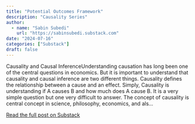 ```yaml
---
title: "Potential Outcomes Framework"
description: "Causality Series"
author:
  - name: "Sabin Subedi"
    url: "https://sabinsubedi.substack.com"
date: "2024-07-16"
categories: ["Substack"]
draft: false
---
```


Causality and Causal InferenceUnderstanding causation has long been one of the central questions in economics. But it is important to understand that causality and causal inference are two different things. Causality defines the relationship between a cause and an effect. Simply, Causality is understanding if A causes B and how much does A cause B. It is a very simple question but one very difficult to answer. The concept of causality is central concept in science, philosophy, economics, and als...

[Read the full post on Substack](https://sabinsubedi.substack.com/p/potential-outcomes-framework)
